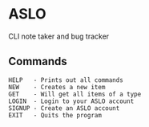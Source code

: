 # ASLO

CLI note taker and bug tracker

## Commands

	HELP   - Prints out all commands
	NEW    - Creates a new item
	GET    - Will get all items of a type
	LOGIN  - Login to your ASLO account
	SIGNUP - Create an ASLO account
	EXIT   - Quits the program